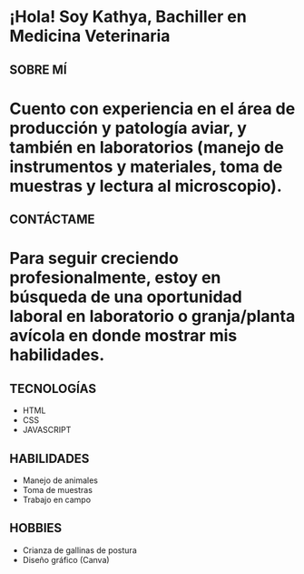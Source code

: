 # ¡Hola! Soy Kathya, Bachiller en Medicina Veterinaria

## SOBRE MÍ
# Cuento con experiencia en el área de producción y patología aviar, y también en laboratorios (manejo de instrumentos y materiales, toma de muestras y lectura al microscopio).

## CONTÁCTAME

# Para seguir creciendo profesionalmente, estoy en búsqueda de una oportunidad laboral en laboratorio o granja/planta avícola en donde mostrar mis habilidades.


## TECNOLOGÍAS
- HTML
- CSS
- JAVASCRIPT

## HABILIDADES

- Manejo de animales
- Toma de muestras
- Trabajo en campo

## HOBBIES

- Crianza de gallinas de postura
- Diseño gráfico (Canva)
